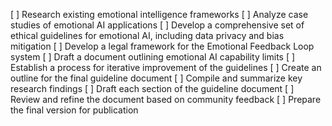 [ ] Research existing emotional intelligence frameworks
[ ] Analyze case studies of emotional AI applications
[ ] Develop a comprehensive set of ethical guidelines for emotional AI, including data privacy and bias mitigation
[ ] Develop a legal framework for the Emotional Feedback Loop system
[ ] Draft a document outlining emotional AI capability limits
[ ] Establish a process for iterative improvement of the guidelines
[ ] Create an outline for the final guideline document
[ ] Compile and summarize key research findings
[ ] Draft each section of the guideline document
[ ] Review and refine the document based on community feedback
[ ] Prepare the final version for publication